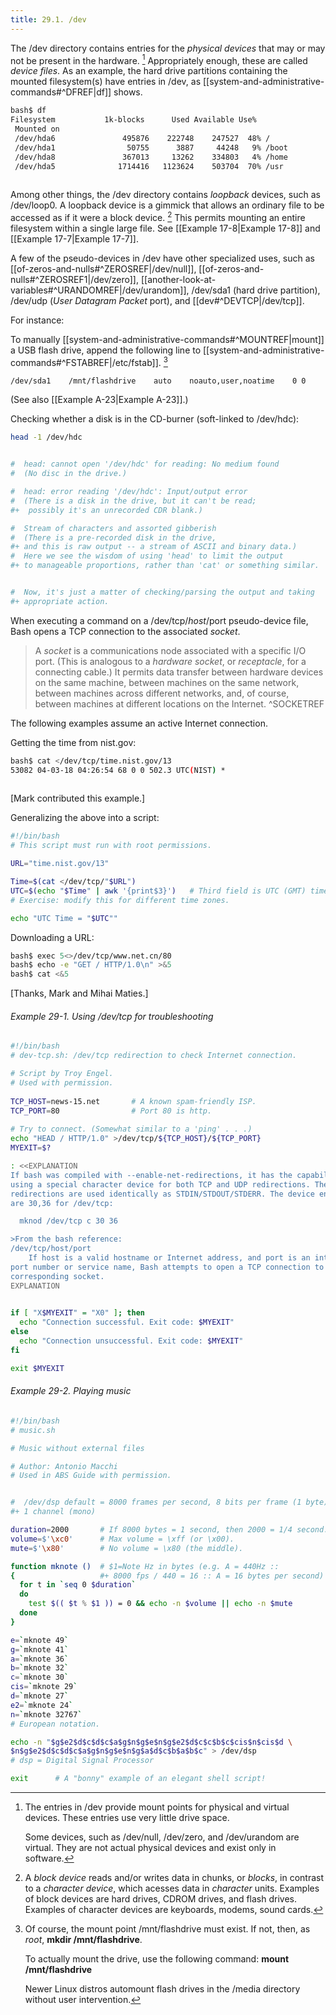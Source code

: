 ```yaml
---
title: 29.1. /dev
---
```



The /dev directory contains entries for the _physical devices_ that may or may not be present in the hardware. [^1] Appropriately enough, these are called _device files_. As an example, the hard drive partitions containing the mounted filesystem(s) have entries in /dev, as [[system-and-administrative-commands#^DFREF|df]] shows.

```bash
bash$ df
Filesystem           1k-blocks      Used Available Use%
 Mounted on
 /dev/hda6               495876    222748    247527  48% /
 /dev/hda1                50755      3887     44248   9% /boot
 /dev/hda8               367013     13262    334803   4% /home
 /dev/hda5              1714416   1123624    503704  70% /usr
	      
```

Among other things, the /dev directory contains _loopback_ devices, such as /dev/loop0. A loopback device is a gimmick that allows an ordinary file to be accessed as if it were a block device. [^2] This permits mounting an entire filesystem within a single large file. See [[Example 17-8|Example 17-8]] and [[Example 17-7|Example 17-7]].

A few of the pseudo-devices in /dev have other specialized uses, such as [[of-zeros-and-nulls#^ZEROSREF|/dev/null]], [[of-zeros-and-nulls#^ZEROSREF1|/dev/zero]], [[another-look-at-variables#^URANDOMREF|/dev/urandom]], /dev/sda1 (hard drive partition), /dev/udp (_User Datagram Packet_ port), and [[dev#^DEVTCP|/dev/tcp]].

For instance:

To manually [[system-and-administrative-commands#^MOUNTREF|mount]] a USB flash drive, append the following line to [[system-and-administrative-commands#^FSTABREF|/etc/fstab]]. [^3]

```bash
/dev/sda1    /mnt/flashdrive    auto    noauto,user,noatime    0 0
```

(See also [[Example A-23|Example A-23]].)

Checking whether a disk is in the CD-burner (soft-linked to /dev/hdc):

```bash
head -1 /dev/hdc


#  head: cannot open '/dev/hdc' for reading: No medium found
#  (No disc in the drive.)

#  head: error reading '/dev/hdc': Input/output error
#  (There is a disk in the drive, but it can't be read;
#+  possibly it's an unrecorded CDR blank.)   

#  Stream of characters and assorted gibberish
#  (There is a pre-recorded disk in the drive,
#+ and this is raw output -- a stream of ASCII and binary data.)
#  Here we see the wisdom of using 'head' to limit the output
#+ to manageable proportions, rather than 'cat' or something similar.


#  Now, it's just a matter of checking/parsing the output and taking
#+ appropriate action.
```

When executing a command on a /dev/tcp/$host/$port pseudo-device file, Bash opens a TCP connection to the associated _socket_.

> A _socket_ is a communications node associated with a specific I/O port. (This is analogous to a _hardware socket_, or _receptacle_, for a connecting cable.) It permits data transfer between hardware devices on the same machine, between machines on the same network, between machines across different networks, and, of course, between machines at different locations on the Internet. ^SOCKETREF

The following examples assume an active Internet connection.

Getting the time from nist.gov:

```bash
bash$ cat </dev/tcp/time.nist.gov/13
53082 04-03-18 04:26:54 68 0 0 502.3 UTC(NIST) *
	      
```

\[Mark contributed this example.]

Generalizing the above into a script:

```bash
#!/bin/bash
# This script must run with root permissions.

URL="time.nist.gov/13"

Time=$(cat </dev/tcp/"$URL")
UTC=$(echo "$Time" | awk '{print$3}')   # Third field is UTC (GMT) time.
# Exercise: modify this for different time zones.

echo "UTC Time = "$UTC""
```

Downloading a URL:

```bash
bash$ exec 5<>/dev/tcp/www.net.cn/80
bash$ echo -e "GET / HTTP/1.0\n" >&5
bash$ cat <&5
```

\[Thanks, Mark and Mihai Maties.]

###### Example 29-1. Using /dev/tcp for troubleshooting

```bash
#!/bin/bash
# dev-tcp.sh: /dev/tcp redirection to check Internet connection.

# Script by Troy Engel.
# Used with permission.
 
TCP_HOST=news-15.net       # A known spam-friendly ISP.
TCP_PORT=80                # Port 80 is http.
  
# Try to connect. (Somewhat similar to a 'ping' . . .) 
echo "HEAD / HTTP/1.0" >/dev/tcp/${TCP_HOST}/${TCP_PORT}
MYEXIT=$?

: <<EXPLANATION
If bash was compiled with --enable-net-redirections, it has the capability of
using a special character device for both TCP and UDP redirections. These
redirections are used identically as STDIN/STDOUT/STDERR. The device entries
are 30,36 for /dev/tcp:

  mknod /dev/tcp c 30 36

>From the bash reference:
/dev/tcp/host/port
    If host is a valid hostname or Internet address, and port is an integer
port number or service name, Bash attempts to open a TCP connection to the
corresponding socket.
EXPLANATION

   
if [ "X$MYEXIT" = "X0" ]; then
  echo "Connection successful. Exit code: $MYEXIT"
else
  echo "Connection unsuccessful. Exit code: $MYEXIT"
fi

exit $MYEXIT
```

###### Example 29-2. Playing music

```bash
#!/bin/bash
# music.sh

# Music without external files

# Author: Antonio Macchi
# Used in ABS Guide with permission.


#  /dev/dsp default = 8000 frames per second, 8 bits per frame (1 byte),
#+ 1 channel (mono)

duration=2000       # If 8000 bytes = 1 second, then 2000 = 1/4 second.
volume=$'\xc0'      # Max volume = \xff (or \x00).
mute=$'\x80'        # No volume = \x80 (the middle).

function mknote ()  # $1=Note Hz in bytes (e.g. A = 440Hz ::
{                   #+ 8000 fps / 440 = 16 :: A = 16 bytes per second)
  for t in `seq 0 $duration`
  do
    test $(( $t % $1 )) = 0 && echo -n $volume || echo -n $mute
  done
}

e=`mknote 49`
g=`mknote 41`
a=`mknote 36`
b=`mknote 32`
c=`mknote 30`
cis=`mknote 29`
d=`mknote 27`
e2=`mknote 24`
n=`mknote 32767`
# European notation.

echo -n "$g$e2$d$c$d$c$a$g$n$g$e$n$g$e2$d$c$c$b$c$cis$n$cis$d \
$n$g$e2$d$c$d$c$a$g$n$g$e$n$g$a$d$c$b$a$b$c" > /dev/dsp
# dsp = Digital Signal Processor

exit      # A "bonny" example of an elegant shell script!
```

[^1]: The entries in /dev provide mount points for physical and virtual devices. These entries use very little drive space.
    
    Some devices, such as /dev/null, /dev/zero, and /dev/urandom are virtual. They are not actual physical devices and exist only in software.

[^2]: A _block device_ reads and/or writes data in chunks, or _blocks_, in contrast to a _character device_, which acesses data in _character_ units. Examples of block devices are hard drives, CDROM drives, and flash drives. Examples of character devices are keyboards, modems, sound cards.

[^3]: Of course, the mount point /mnt/flashdrive must exist. If not, then, as _root_, **mkdir /mnt/flashdrive**.
    
    To actually mount the drive, use the following command: **mount /mnt/flashdrive**
    
    Newer Linux distros automount flash drives in the /media directory without user intervention.
